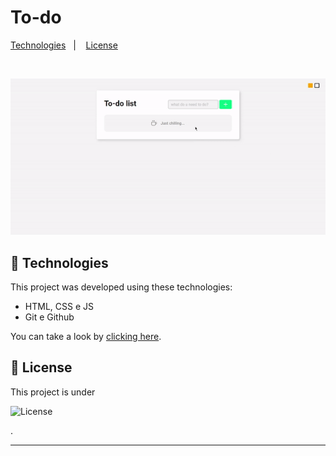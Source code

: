 <h1> To-do </h1>


<p >
  <a href="#-technologies">Technologies</a>&nbsp;&nbsp;&nbsp;|&nbsp;&nbsp;&nbsp;
  <a href="#memo-license">License</a>
</p>



<br>

<p>
  <img src=".github/preview.gif" >
</p>

## 🚀 Technologies

This project was developed using these technologies:

- HTML, CSS e JS
- Git e Github

You can take a look by <a href="https://adrianmedeirosdev.github.io/to-do" target="_blank">clicking here</a>.

## :memo: License

This project is under <p >
  <img alt="License" src="https://img.shields.io/static/v1?label=license&message=MIT&color=49AA26&labelColor=000000">
</p>.

---
